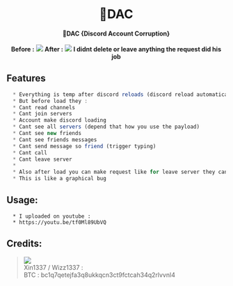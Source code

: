 <h1 align="center">💢DAC</h1>

<p align='center'>
  <b>💢DAC {Discord Account Corruption}</b>
  <br>
  <br>
  <b>Before :</b>
  <img src='https://cdn.discordapp.com/attachments/849359364723834944/962910347470209124/unknown.png'>
  <b>After :</b>
  <img src='https://cdn.discordapp.com/attachments/849359364723834944/962912661358665738/unknown.png'>
  <b>I didnt delete or leave anything the request did his job</b>
</p>

##  Features
```js
  * Everything is temp after discord reloads (discord reload automatically) the client can see
  * But before load they :
  * Cant read channels
  * Cant join servers
  * Account make discord loading
  * Cant see all servers (depend that how you use the payload)
  * Cant see new friends
  * Cant see friends messages
  * Cant send message so friend (trigger typing)
  * Cant call
  * Cant leave server
  * 
  * Also after load you can make request like for leave server they cant see must wait next loading
  * This is like a graphical bug
```

##  Usage:
```
  * I uploaded on youtube :
  * https://youtu.be/tf0Ml89UbVQ
```

##  Credits:
 > [![](https://cdn.discordapp.com/avatars/916040642369552414/a_1b5cc1dee6489570f593d1117a775fc7.gif?size=40)](https://github.com/wizz1337) <br>Xin1337 / Wizz1337 :
 <br>BTC : bc1q7qetejfa3q8ukkqcn3ct9fctcah34q2rlvvnl4

